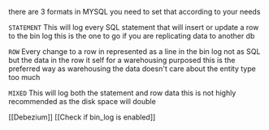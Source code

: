 there are 3 formats in MYSQL you need to set that according to your needs

`STATEMENT`
This will log every SQL statement that will insert or update a row to the bin log this is the one to go if you are replicating data to another db 

`ROW`
Every change to a row in represented as a line in the bin log not as SQL but the data in the row it self for a warehousing purposed this is the preferred way as warehousing the data doesn't care about the entity type too much

`MIXED`
This will log both the statement and row data this is not highly recommended as the disk space will double

[[Debezium]]
[[Check if bin_log is enabled]]